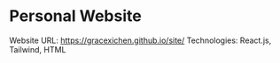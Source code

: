 # Personal Website
Website URL: https://gracexichen.github.io/site/
Technologies: React.js, Tailwind, HTML
